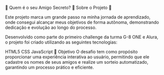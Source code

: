 🎁 Quem é o seu Amigo Secreto?
🔽 Sobre o Projeto 🔽

Este projeto marca um grande passo na minha jornada de aprendizado, onde consegui alcançar meus objetivos de forma autônoma, demonstrando dedicação e evolução ao longo do processo.

Desenvolvido como parte do primeiro challenge da turma G-8 ONE e Alura, o projeto foi criado utilizando as seguintes tecnologias:

HTML5
CSS
JavaScript
📌 Objetivo
O desafio tem como propósito proporcionar uma experiência interativa ao usuário, permitindo que ele cadastre os nomes de seus amigos e realize um sorteio automatizado, garantindo um processo prático e eficiente.

